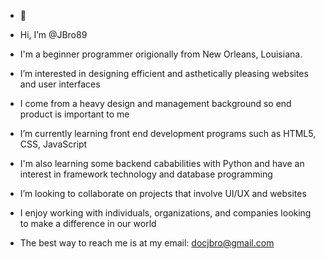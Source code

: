 - 👋 
- Hi, I’m @JBro89
- I'm a beginner programmer origionally from New Orleans, Louisiana.

- I’m interested in designing efficient and asthetically pleasing websites and user interfaces
- I come from a heavy design and management background so end product is important to me

- I’m currently learning front end development programs such as HTML5, CSS, JavaScript
- I'm also learning some backend cababilities with Python and have an interest in framework technology and database programming

- I’m looking to collaborate on projects that involve UI/UX and websites
- I enjoy working with individuals, organizations, and companies looking to make a difference in our world

- The best way to reach me is at my email: docjbro@gmail.com

<!---
JBro89/JBro89 is a ✨ special ✨ repository because its `README.md` (this file) appears on your GitHub profile.
You can click the Preview link to take a look at your changes.
--->

